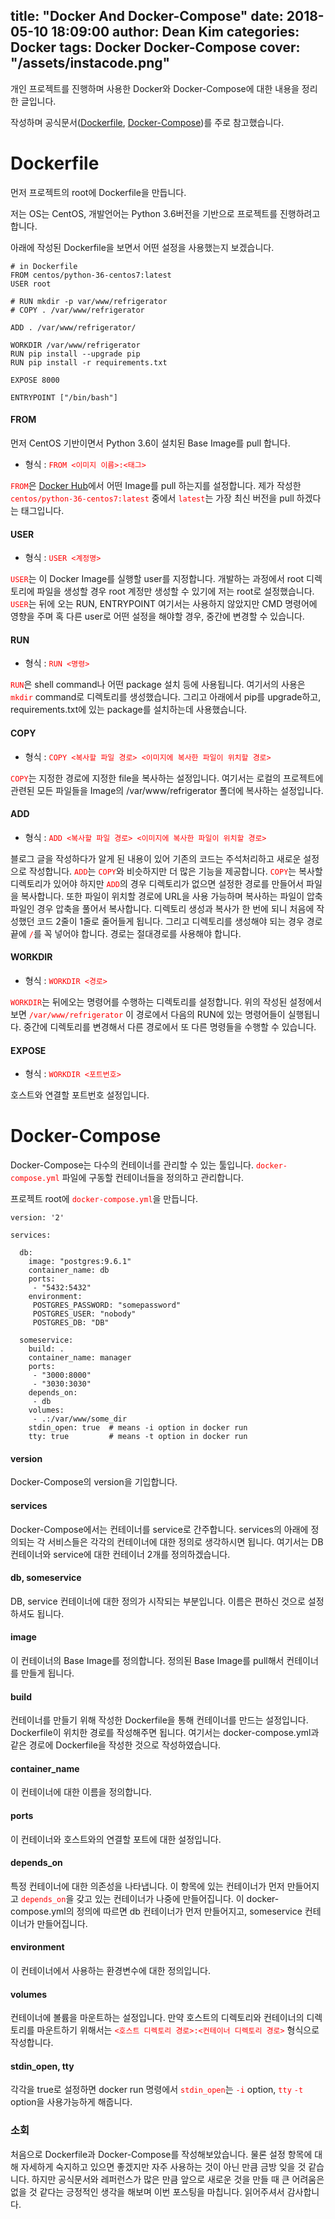 title:  "Docker And Docker-Compose"
date:   2018-05-10 18:09:00
author: Dean Kim
categories: Docker
tags:	Docker Docker-Compose
cover:  "/assets/instacode.png"
---

개인 프로젝트를 진행하며 사용한 Docker와 Docker-Compose에 대한 내용을 정리한 글입니다.

작성하며 공식문서([Dockerfile](https://docs.docker.com/engine/reference/builder/#parser-directives), [Docker-Compose](https://docs.docker.com/compose/compose-file/))를 주로 참고했습니다.

# Dockerfile

먼저 프로젝트의 root에 Dockerfile을 만듭니다.

저는 OS는 CentOS, 개발언어는 Python 3.6버전을 기반으로 프로젝트를 진행하려고 합니다.

아래에 작성된 Dockerfile을 보면서 어떤 설정을 사용했는지 보겠습니다.

~~~~
# in Dockerfile
FROM centos/python-36-centos7:latest
USER root

# RUN mkdir -p var/www/refrigerator
# COPY . /var/www/refrigerator

ADD . /var/www/refrigerator/

WORKDIR /var/www/refrigerator
RUN pip install --upgrade pip
RUN pip install -r requirements.txt

EXPOSE 8000

ENTRYPOINT ["/bin/bash"]
~~~~

#### FROM

먼저 CentOS 기반이면서 Python 3.6이 설치된 Base Image를 pull 합니다.

* 형식 : <tt style="color: #FF0000">`FROM <이미지 이름>:<태그>`</tt>

<tt style="color: #FF0000">`FROM`</tt>은 [Docker Hub](https://hub.docker.com/)에서 어떤 Image를 pull 하는지를 설정합니다.
제가 작성한 <tt style="color: #FF0000">`centos/python-36-centos7:latest`</tt> 중에서 <tt style="color: #FF0000">`latest`</tt>는 가장 최신 버전을 pull 하겠다는 태그입니다.

#### USER

* 형식 : <tt style="color: #FF0000">`USER <계정명>`</tt>

<tt style="color: #FF0000">`USER`</tt>는 이 Docker Image를 실행할 user를 지정합니다.
개발하는 과정에서 root 디렉토리에 파일을 생성할 경우 root 계정만 생성할 수 있기에 저는 root로 설정했습니다.
<tt style="color: #FF0000">`USER`</tt>는 뒤에 오는 RUN, ENTRYPOINT 여기서는 사용하지 않았지만 CMD 명령어에 영향을 주며 혹 다른 user로 어떤 설정을 해야할 경우, 중간에 변경할 수 있습니다.

#### RUN

* 형식 : <tt style="color: #FF0000">`RUN <명령>`</tt>

<tt style="color: #FF0000">`RUN`</tt>은 shell command나 어떤 package 설치 등에 사용됩니다.
여기서의 사용은 <tt style="color: #FF0000">`mkdir`</tt> command로 디렉토리를 생성했습니다. 그리고 아래에서 pip를 upgrade하고, requirements.txt에 있는 package를 설치하는데 사용했습니다.

#### COPY

* 형식 : <tt style="color: #FF0000">`COPY <복사할 파일 경로> <이미지에 복사한 파일이 위치할 경로>`</tt>

<tt style="color: #FF0000">`COPY`</tt>는 지정한 경로에 지정한 file을 복사하는 설정입니다.
여기서는 로컬의 프로젝트에 관련된 모든 파일들을 Image의 /var/www/refrigerator 폴더에 복사하는 설정입니다.

#### ADD

* 형식 : <tt style="color: #FF0000">`ADD <복사할 파일 경로> <이미지에 복사한 파일이 위치할 경로>`</tt>

블로그 글을 작성하다가 알게 된 내용이 있어 기존의 코드는 주석처리하고 새로운 설정으로 작성합니다.
<tt style="color: #FF0000">`ADD`</tt>는 <tt style="color: #FF0000">`COPY`</tt>와 비슷하지만 더 많은 기능을 제공합니다.
<tt style="color: #FF0000">`COPY`</tt>는 복사할 디렉토리가 있어야 하지만 <tt style="color: #FF0000">`ADD`</tt>의 경우 디렉토리가 없으면 설정한 경로를 만들어서 파일을 복사합니다.
또한 파일이 위치할 경로에 URL을 사용 가능하며 복사하는 파일이 압축 파일인 경우 압축을 풀어서 복사합니다.
디렉토리 생성과 복사가 한 번에 되니 처음에 작성했던 코드 2줄이 1줄로 줄어들게 됩니다. 그리고 디렉토리를 생성해야 되는 경우 경로 끝에 <tt style="color: #FF0000">`/`</tt>를 꼭 넣어야 합니다.
경로는 절대경로를 사용해야 합니다.

#### WORKDIR

* 형식 : <tt style="color: #FF0000">`WORKDIR <경로>`</tt>

<tt style="color: #FF0000">`WORKDIR`</tt>는 뒤에오는 명령어를 수행하는 디렉토리를 설정합니다.
위의 작성된 설정에서 보면 <tt style="color: #FF0000">`/var/www/refrigerator`</tt> 이 경로에서 다음의 RUN에 있는 명령어들이 실행됩니다.
중간에 디렉토리를 변경해서 다른 경로에서 또 다른 명령들을 수행할 수 있습니다.

#### EXPOSE

* 형식 : <tt style="color: #FF0000">`WORKDIR <포트번호>`</tt>

호스트와 연결할 포트번호 설정입니다. 


# Docker-Compose

Docker-Compose는 다수의 컨테이너를 관리할 수 있는 툴입니다. 
<tt style="color: #FF0000">`docker-compose.yml`</tt> 파일에 구동할 컨테이너들을 정의하고 관리합니다.

프로젝트 root에 <tt style="color: #FF0000">`docker-compose.yml`</tt>을 만듭니다.

~~~~
version: '2'

services:

  db:
    image: "postgres:9.6.1"
    container_name: db
    ports:
     - "5432:5432"
    environment:
     POSTGRES_PASSWORD: "somepassword"
     POSTGRES_USER: "nobody"
     POSTGRES_DB: "DB"

  someservice:
    build: .
    container_name: manager
    ports:
     - "3000:8000"
     - "3030:3030"
    depends_on:
     - db
    volumes:
     - .:/var/www/some_dir
    stdin_open: true  # means -i option in docker run
    tty: true         # means -t option in docker run
~~~~

#### version

Docker-Compose의 version을 기입합니다.

#### services

Docker-Compose에서는 컨테이너를 service로 간주합니다.
services의 아래에 정의되는 각 서비스들은 각각의 컨테이너에 대한 정의로 생각하시면 됩니다.
여기서는 DB 컨테이너와 service에 대한 컨테이너 2개를 정의하겠습니다.

#### db, someservice

DB, service 컨테이너에 대한 정의가 시작되는 부분입니다.
이름은 편하신 것으로 설정하셔도 됩니다.

#### image

이 컨테이너의 Base Image를 정의합니다. 정의된 Base Image를 pull해서 컨테이너를 만들게 됩니다.

#### build

컨테이너를 만들기 위해 작성한 Dockerfile을 통해 컨테이너를 만드는 설정입니다. Dockerfile이 위치한 경로를 작성해주면 됩니다.
여기서는 docker-compose.yml과 같은 경로에 Dockerfile을 작성한 것으로 작성하였습니다.

#### container_name

이 컨테이너에 대한 이름을 정의합니다.

#### ports

이 컨테이너와 호스트와의 연결할 포트에 대한 설정입니다.

#### depends_on

특정 컨테이너에 대한 의존성을 나타냅니다. 이 항목에 있는 컨테이너가 먼저 만들어지고 <tt style="color: #FF0000">`depends_on`</tt>을 갖고 있는 컨테이너가 나중에 만들어집니다.
이 docker-compose.yml의 정의에 따르면 db 컨테이너가 먼저 만들어지고, someservice 컨테이너가 만들어집니다.

#### environment

이 컨테이너에서 사용하는 환경변수에 대한 정의입니다.

#### volumes

컨테이너에 볼륨을 마운트하는 설정입니다.
만약 호스트의 디렉토리와 컨테이너의 디렉토리를 마운트하기 위해서는 <tt style="color: #FF0000">`<호스트 디렉토리 경로>:<컨테이너 디렉토리 경로>`</tt> 형식으로 작성합니다.

#### stdin_open, tty

각각을 true로 설정하면 docker run 명령에서 <tt style="color: #FF0000">`stdin_open`</tt>는 <tt style="color: #FF0000">`-i`</tt> option, <tt style="color: #FF0000">`tty`</tt> <tt style="color: #FF0000">`-t`</tt> option을 사용가능하게 해줍니다.

### 소회

처음으로 Dockerfile과 Docker-Compose를 작성해보았습니다. 물론 설정 항목에 대해 자세하게 숙지하고 있으면 좋겠지만 자주 사용하는 것이 아닌 만큼 금방 잊을 것 같습니다.
하지만 공식문서와 레퍼런스가 많은 만큼 앞으로 새로운 것을 만들 때 큰 어려움은 없을 것 같다는 긍정적인 생각을 해보며 이번 포스팅을 마칩니다. 읽어주셔서 감사합니다.
